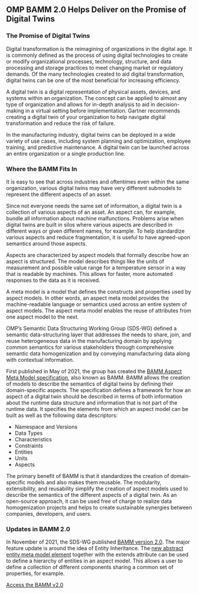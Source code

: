 ## OMP BAMM 2.0 Helps Deliver on the Promise of Digital Twins

### The Promise of Digital Twins
Digital transformation is the reimagining of organizations in the digital age. It is commonly defined as the process of using digital technologies to create or modify organizational processes, technology, structure, and data processing and storage practices to meet changing market or regulatory demands.  Of the many technologies created to aid digital transformation, digital twins can be one of the most beneficial for increasing efficiency.

A digital twin is a digital representation of physical assets, devices, and systems within an organization.  The concept can be applied to almost any type of organization and allows for in-depth analysis to aid in decision-making in a virtual setting before implementation.  Gartner recommends creating a digital twin of your organization to help navigate digital transformation and reduce the risk of failure.

In the manufacturing industry, digital twins can be deployed in a wide variety of use cases, including system planning and optimization, employee training, and predictive maintenance. A digital twin can be launched across an entire organization or a single production line.

### Where the BAMM Fits In
It is easy to see that across industries and oftentimes even within the same organization, various digital twins may have very different submodels to represent the different aspects of an asset.

Since not everyone needs the same set of information, a digital twin is a collection of various aspects of an asset. An aspect can, for example, bundle all information about machine malfunctions.  Problems arise when digital twins are built in silos where various aspects are described in different ways or given different names, for example.  To help standardize various aspects and reduce fragmentation, it is useful to have agreed-upon semantics around those aspects.

Aspects are characterized by aspect models that formally describe how an aspect is structured.  The model describes things like the units of measurement and possible value range for a temperature sensor in a way that is readable by machines.  This allows for faster, more automated responses to the data as it is received.

A meta model is a model that defines the constructs and properties used by aspect models.  In other words, an aspect meta model provides the machine-readable language or semantics used across an entire system of aspect models.  The aspect meta model enables the reuse of attributes from one aspect model to the next.

OMP’s Semantic Data Structuring Working Group (SDS-WG) defined a semantic data-structuring layer that addresses the needs to share, join, and reuse heterogeneous data in the manufacturing domain by applying common semantics for various stakeholders through comprehensive semantic data homogenization and by conveying manufacturing data along with contextual information.

First published in May of 2021, the group has created the [BAMM Aspect Meta Model specification](https://openmanufacturingplatform.github.io/sds-bamm-aspect-meta-model/bamm-specification/v1.0.0/index.html), also known as BAMM.  BAMM allows the creation of models to describe the semantics of digital twins by defining their domain-specific aspects.  The specification defines a framework for how an aspect of a digital twin should be described in terms of both information about the runtime data structure and information that is not part of the runtime data.  It specifies the elements from which an aspect model can be built as well as the following data descriptors:

* Namespace and Versions
* Data Types
* Characteristics
* Constraints
* Entities
* Units
* Aspects

The primary benefit of BAMM is that it standardizes the creation of domain-specific models and also makes them reusable. The modularity, extensibility, and reusability simplify the creation of aspect models used to describe the semantics of the different aspects of a digital twin. As an open-source approach, it can be used free of charge to realize data homogenization projects and helps to create sustainable synergies between companies, developers, and users.

### Updates in BAMM 2.0
In November of 2021, the SDS-WG published [BAMM version 2.0](https://openmanufacturingplatform.github.io/sds-bamm-aspect-meta-model/bamm-specification/2.0.0-M1/index.html).  The major feature update is around the idea of Entity Inheritance. The [new abstract entity meta model element](https://openmanufacturingplatform.github.io/sds-bamm-aspect-meta-model/bamm-specification/snapshot/modeling-guidelines.html#declaring-abstract-entities) together with the extends attribute can be used to define a hierarchy of entities in an aspect model. This allows a user to define a collection of different components sharing a common set of properties, for example.

[Access the BAMM v2.0](https://openmanufacturingplatform.github.io/sds-bamm-aspect-meta-model/bamm-specification/2.0.0-M1/index.html)
